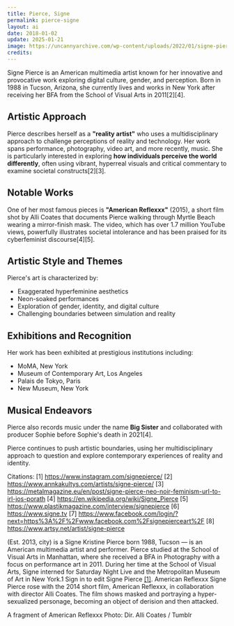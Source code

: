 ```yaml
---
title: Pierce, Signe
permalink: pierce-signe
layout: ai
date: 2018-01-02
update: 2025-01-21
image: https://uncannyarchive.com/wp-content/uploads/2022/01/signe-pierce-hyperreality-multimedia-artist-scaled.jpg
credits:
---
```


Signe Pierce is an American multimedia artist known for her innovative and provocative work exploring digital culture, gender, and perception. Born in 1988 in Tucson, Arizona, she currently lives and works in New York after receiving her BFA from the School of Visual Arts in 2011[2][4].

## Artistic Approach

Pierce describes herself as a **"reality artist"** who uses a multidisciplinary approach to challenge perceptions of reality and technology. Her work spans performance, photography, video art, and more recently, music. She is particularly interested in exploring **how individuals perceive the world differently**, often using vibrant, hyperreal visuals and critical commentary to examine societal constructs[2][3].

## Notable Works

One of her most famous pieces is **"American Reflexxx"** (2015), a short film shot by Alli Coates that documents Pierce walking through Myrtle Beach wearing a mirror-finish mask. The video, which has over 1.7 million YouTube views, powerfully illustrates societal intolerance and has been praised for its cyberfeminist discourse[4][5].

## Artistic Style and Themes

Pierce's art is characterized by:
- Exaggerated hyperfeminine aesthetics
- Neon-soaked performances
- Exploration of gender, identity, and digital culture
- Challenging boundaries between simulation and reality

## Exhibitions and Recognition

Her work has been exhibited at prestigious institutions including:
- MoMA, New York
- Museum of Contemporary Art, Los Angeles
- Palais de Tokyo, Paris
- New Museum, New York

## Musical Endeavors

Pierce also records music under the name **Big Sister** and collaborated with producer Sophie before Sophie's death in 2021[4].

Pierce continues to push artistic boundaries, using her multidisciplinary approach to question and explore contemporary experiences of reality and identity.

Citations:
[1] https://www.instagram.com/signepierce/
[2] https://www.annkakultys.com/artists/signe-pierce/
[3] https://metalmagazine.eu/en/post/signe-pierce-neo-noir-feminism-url-to-irl-jos-porath
[4] https://en.wikipedia.org/wiki/Signe_Pierce
[5] https://www.plastikmagazine.com/interview/signepierce
[6] https://www.signe.tv
[7] https://www.facebook.com/login/?next=https%3A%2F%2Fwww.facebook.com%2Fsignepierceart%2F
[8] https://www.artsy.net/artist/signe-pierce


(Est. 2013, city) is a Signe Kristine Pierce born 1988, Tucson — is an American multimedia artist and performer. Pierce studied at the School of Visual Arts in Manhattan, where she received a BFA in Photography with a focus on performance art in 2011. During her time at the School of Visual Arts, Signe interned for Saturday Night Live and the Metropolitan Museum of Art in New York.1 Sign in to edit Signe Pierce <span id="a1">[\[1\]](#f1)</span>. American Reflexxx
Signe Pierce rose with the 2014 short film, American Reflexxx, in collaboration with director Alli Coates. The film shows masked and portraying a hyper-sexualized personage, becoming an object of derision and then attacked.

A fragment of American Reflexxx
Photo: Dir. Alli Coates / Tumblr
